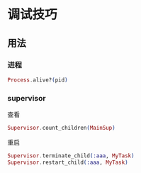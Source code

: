 # 调试技巧

## 用法

### 进程

```elixir
Process.alive?(pid)
```

### supervisor

查看

```elixir
Supervisor.count_children(MainSup)
```

重启

```elixir
Supervisor.terminate_child(:aaa, MyTask)
Supervisor.restart_child(:aaa, MyTask)
```
